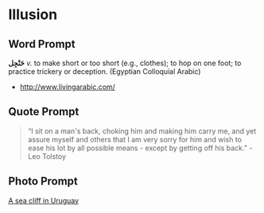 # Illusion

## Word Prompt

**حَنْجِل** _v._ to make short or too short (e.g., clothes); to hop on one foot; to practice trickery or deception. (Egyptian Colloquial Arabic)

+ http://www.livingarabic.com/

## Quote Prompt

> “I sit on a man's back, choking him and making him carry me, and yet assure myself and others that I am very sorry for him and wish to ease his lot by all possible means - except by getting off his back.” -Leo Tolstoy

## Photo Prompt

[A sea cliff in Uruguay](https://commons.wikimedia.org/wiki/File:Jaureguiberry,_Uruguay.jpg)

